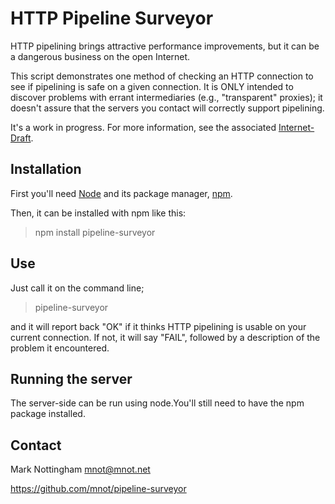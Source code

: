 
# HTTP Pipeline Surveyor

HTTP pipelining brings attractive performance improvements, but it can be 
a dangerous business on the open Internet.

This script demonstrates one method of checking an HTTP connection to see
if pipelining is safe on a given connection. It is ONLY intended to discover
problems with errant intermediaries (e.g., "transparent" proxies); it doesn't
assure that the servers you contact will correctly support pipelining.

It's a work in progress. For more information, see the associated
[Internet-Draft](https://github.com/HTTPlus/draft-nottingham-http-pipeline).


## Installation

First you'll need [Node](http://nodejs.org/) and its package manager, 
[npm](http://npmjs.org/).

Then, it can be installed with npm like this:

  > npm install pipeline-surveyor


## Use

Just call it on the command line;

  > pipeline-surveyor

and it will report back "OK" if it thinks HTTP pipelining is usable on your
current connection. If not, it will say "FAIL", followed by a description
of the problem it encountered.

## Running the server

The server-side can be run using node.You'll still need to have the npm
package installed.

## Contact

Mark Nottingham <mnot@mnot.net>

https://github.com/mnot/pipeline-surveyor